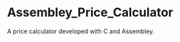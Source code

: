 Assembley_Price_Calculator
==========================

A price calculator developed with C and Assembley.
